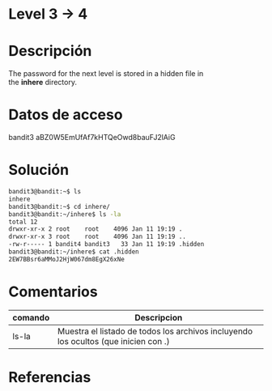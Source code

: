 # Level 3 -> 4

# Descripción
The password for the next level is stored in a hidden file in the **inhere** directory.
# Datos de acceso
bandit3
aBZ0W5EmUfAf7kHTQeOwd8bauFJ2lAiG
# Solución
```bash
bandit3@bandit:~$ ls
inhere
bandit3@bandit:~$ cd inhere/
bandit3@bandit:~/inhere$ ls -la
total 12
drwxr-xr-x 2 root    root    4096 Jan 11 19:19 .
drwxr-xr-x 3 root    root    4096 Jan 11 19:19 ..
-rw-r----- 1 bandit4 bandit3   33 Jan 11 19:19 .hidden
bandit3@bandit:~/inhere$ cat .hidden
2EW7BBsr6aMMoJ2HjW067dm8EgX26xNe

```
# Comentarios
|comando| Descripcion|
|-----------|--------------|
|ls-la| Muestra el listado de todos los archivos incluyendo los ocultos (que inicien con .)|

# Referencias
